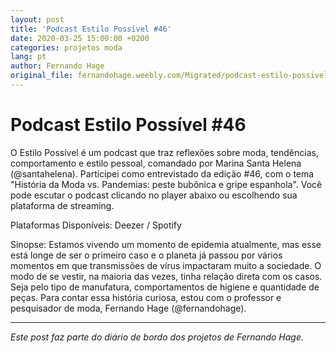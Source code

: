 ```yaml
---
layout: post
title: 'Podcast Estilo Possível #46'
date: 2020-03-25 15:00:00 +0200
categories: projetos moda
lang: pt
author: Fernando Hage
original_file: fernandohage.weebly.com/Migrated/podcast-estilo-possivel-46.html
---
```


# Podcast Estilo Possível #46

O Estilo Possível é um podcast que traz reflexões sobre moda, tendências, comportamento e estilo pessoal, comandado por Marina Santa Helena (@santahelena). Participei como entrevistado da edição #46, com o tema "História da Moda vs. Pandemias: peste bubônica e gripe espanhola". Você pode escutar o podcast clicando no player abaixo ou escolhendo sua plataforma de streaming.
​

Plataformas Disponíveis:
Deezer / Spotify

​Sinopse:
Estamos vivendo um momento de epidemia atualmente, mas esse está longe de ser o primeiro caso e o planeta já passou por vários momentos em que transmissões de vírus impactaram muito a sociedade. O modo de se vestir, na maioria das vezes, tinha relação direta com os casos. Seja pelo tipo de manufatura, comportamentos de higiene e quantidade de peças. Para contar essa história curiosa, estou com o professor e pesquisador de moda, Fernando Hage (@fernandohage).

---

*Este post faz parte do diário de bordo dos projetos de Fernando Hage.*